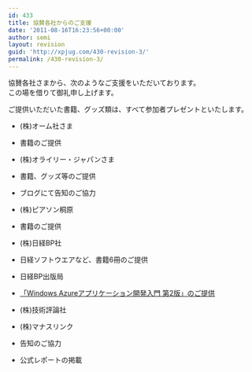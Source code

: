 ```yaml
---
id: 433
title: 協賛各社からのご支援
date: '2011-08-16T16:23:56+00:00'
author: semi
layout: revision
guid: 'http://xpjug.com/430-revision-3/'
permalink: /430-revision-3/
---
```


協賛各社さまから、次のようなご支援をいただいております。  
この場を借りて御礼申し上げます。

ご提供いただいた書籍、グッズ類は、すべて参加者プレゼントといたします。

- (株)オーム社さま
- 書籍のご提供

- (株)オライリー・ジャパンさま
- 書籍、グッズ等のご提供
- ブログにて告知のご協力

- (株)ピアソン桐原
- 書籍のご提供

- (株)日経BP社
- 日経ソフトウエアなど、書籍6冊のご提供

- 日経BP出版局
- [「Windows Azureアプリケーション開発入門 第2版」のご提供](http://xpjug.com/xpx_notice2/ "「Windows Azureアプリケーション開発入門 第2版」が書籍プレゼントに！")

- (株)技術評論社
- (株)マナスリンク
- 告知のご協力
- 公式レポートの掲載